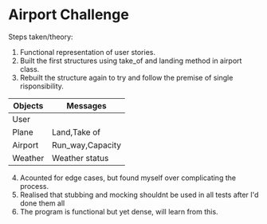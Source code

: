 Airport Challenge
=================
Steps taken/theory:

1. Functional representation of user stories.
2. Built the first structures using take_of and landing method in airport class.
3. Rebuilt the structure again to try and follow the premise of single risponsibility.


Objects  | Messages
------------- | -------------
User  |
Plane  | Land,Take of
Airport | Run_way,Capacity
Weather | Weather status
4. Acounted for edge cases, but found myself over complicating the process.
5. Realised that stubbing and mocking shouldnt be used in all tests after I'd done them all
6. The program is functional but yet dense, will learn from this. 
